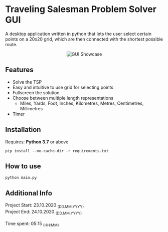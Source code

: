 # Traveling Salesman Problem Solver GUI
A desktop application written in python that lets the user select certain points on a 20x20 grid, which are then connected with the shortest possible route.
<p align="center">
    <img src="https://i.imgur.com/LILiUX0.mp4" alt="GUI Showcase"/>
</p>

## Features
* Solve the TSP
* Easy and intuitive to use grid for selecting points
* Fullscreen the solution
* Choose between multiple length representations
    * Miles, Yards, Foot, Inches, Kilometres, Metres, Centimetres, Millimetres
* Timer

## Installation
Requires: **Python 3.7** or above<br>

```pip install --no-cache-dir -r requirements.txt```

## How to use

```python main.py```

## Additional Info
Project Start: 23.10.2020 <sub>(DD.MM.YYYY)</sub><br>
Project End: 24.10.2020 <sub>(DD.MM.YYYY)</sub><br><br>
Time spent: 05:15 <sub>(HH:MM)</sub>

